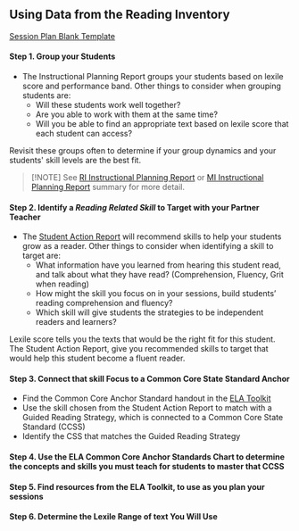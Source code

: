 ## Using Data from the Reading Inventory

[Session Plan Blank Template](https://cityyear.sharepoint.com/:w:/r/teams/lax/LandD/_layouts/15/Doc.aspx?sourcedoc=%7BF465BA47-941F-49B8-AD92-B54EA7E87984%7D&file=FY19%20Session%20Plan%20Template%20Blank.docx&action=default&mobileredirect=true)

#### Step 1. Group your Students
- The Instructional Planning Report groups your students based on lexile score and performance band. Other things to consider when grouping students are:
	- Will these students work well together?
	- Are you able to work with them at the same time?
	- Will you be able to find an appropriate text based on lexile score that each student can access?

Revisit these groups often to determine if your group dynamics and your students' skill levels are the best fit.

>[!NOTE] See [RI Instructional Planning Report](sam/#ri-instructional-planning-report) or [MI Instructional Planning Report](sam/#mi-instructional-planning-report) summary for more detail.

#### Step 2. Identify a _Reading Related Skill_ to Target with your Partner Teacher
- The [Student Action Report](https://karenmjiang.github.io/CYLA_Assessments_Toolkit/#/sam?id=ri-student-action-reports) will recommend skills to help your students grow as a reader. Other things to consider when identifying a skill to target are:
	- What information have you learned from hearing this student read, and talk about what they have read? (Comprehension, Fluency, Grit when reading)
	- How might the skill you focus on in your sessions, build students’ reading comprehension and fluency?
	- Which skill will give students the strategies to be independent readers and learners?

Lexile score tells you the texts that would be the right fit for this student. The Student Action Report, give you recommended skills to target that would help this student become a fluent reader. 

#### Step 3. Connect that skill Focus to a Common Core State Standard Anchor
- Find the Common Core Anchor Standard handout in the [ELA Toolkit](https://cityyear.sharepoint.com/teams/lax/LandD/Student%20Planning%20and%20Progress%20Monitoring/ELA%20Toolkit.pdf)
- Use the skill chosen from the Student Action Report to match with a Guided Reading Strategy, which is connected to a Common Core State Standard (CCSS)
- Identify the CSS that matches the Guided Reading Strategy


#### Step 4. Use the ELA Common Core Anchor Standards Chart to determine the concepts and skills you must teach for students to master that CCSS

#### Step 5. Find resources from the ELA Toolkit, to use as you plan your sessions

#### Step 6. Determine the Lexile Range of text You Will Use


